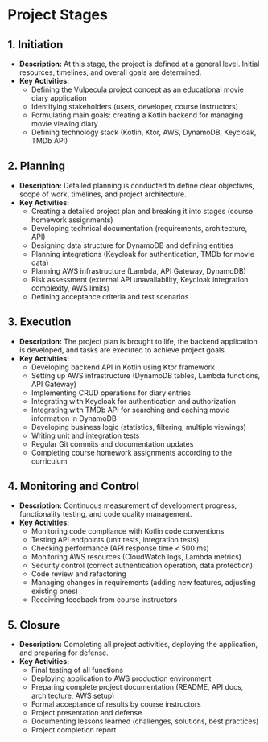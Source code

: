 # Project Stages

## 1. Initiation

* **Description:** At this stage, the project is defined at a general level. Initial resources, timelines, and overall goals are determined.
* **Key Activities:**
    * Defining the Vulpecula project concept as an educational movie diary application
    * Identifying stakeholders (users, developer, course instructors)
    * Formulating main goals: creating a Kotlin backend for managing movie viewing diary
    * Defining technology stack (Kotlin, Ktor, AWS, DynamoDB, Keycloak, TMDb API)

## 2. Planning

* **Description:** Detailed planning is conducted to define clear objectives, scope of work, timelines, and project architecture.
* **Key Activities:**
    * Creating a detailed project plan and breaking it into stages (course homework assignments)
    * Developing technical documentation (requirements, architecture, API)
    * Designing data structure for DynamoDB and defining entities
    * Planning integrations (Keycloak for authentication, TMDb for movie data)
    * Planning AWS infrastructure (Lambda, API Gateway, DynamoDB)
    * Risk assessment (external API unavailability, Keycloak integration complexity, AWS limits)
    * Defining acceptance criteria and test scenarios

## 3. Execution

* **Description:** The project plan is brought to life, the backend application is developed, and tasks are executed to achieve project goals.
* **Key Activities:**
    * Developing backend API in Kotlin using Ktor framework
    * Setting up AWS infrastructure (DynamoDB tables, Lambda functions, API Gateway)
    * Implementing CRUD operations for diary entries
    * Integrating with Keycloak for authentication and authorization
    * Integrating with TMDb API for searching and caching movie information in DynamoDB
    * Developing business logic (statistics, filtering, multiple viewings)
    * Writing unit and integration tests
    * Regular Git commits and documentation updates
    * Completing course homework assignments according to the curriculum

## 4. Monitoring and Control

* **Description:** Continuous measurement of development progress, functionality testing, and code quality management.
* **Key Activities:**
    * Monitoring code compliance with Kotlin code conventions
    * Testing API endpoints (unit tests, integration tests)
    * Checking performance (API response time < 500 ms)
    * Monitoring AWS resources (CloudWatch logs, Lambda metrics)
    * Security control (correct authentication operation, data protection)
    * Code review and refactoring
    * Managing changes in requirements (adding new features, adjusting existing ones)
    * Receiving feedback from course instructors

## 5. Closure

* **Description:** Completing all project activities, deploying the application, and preparing for defense.
* **Key Activities:**
    * Final testing of all functions
    * Deploying application to AWS production environment
    * Preparing complete project documentation (README, API docs, architecture, AWS setup)
    * Formal acceptance of results by course instructors
    * Project presentation and defense
    * Documenting lessons learned (challenges, solutions, best practices)
    * Project completion report